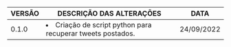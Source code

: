 |VERSÃO|DESCRIÇÃO DAS ALTERAÇÕES|DATA|
|------|------------------------|----|
|0.1.0|<l><li>Criação de script python para recuperar tweets postados.</li></l>|24/09/2022|
